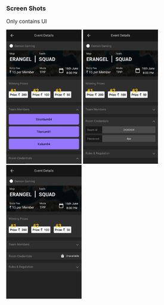 <h3>Screen Shots</h3>

Only contains UI

<img src="/ScreenShots_5 inch screen/1.jpg" height="40%" width="40%" >
<img src="/ScreenShots_5 inch screen/2.jpg" height="40%" width="40%" >
<img src="/ScreenShots_5 inch screen/3.jpg" height="40%" width="40%" >

